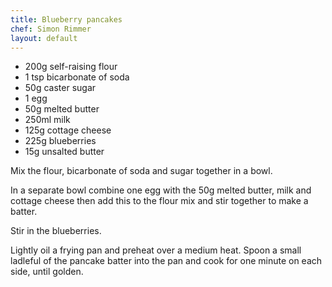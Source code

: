 ```yaml
---
title: Blueberry pancakes
chef: Simon Rimmer
layout: default
---
```


* 200g self-raising flour
* 1 tsp bicarbonate of soda
* 50g caster sugar
* 1 egg
* 50g melted butter
* 250ml milk
* 125g cottage cheese
* 225g blueberries
* 15g unsalted butter

Mix the flour, bicarbonate of soda and sugar together in a bowl.

In a separate bowl combine one egg with the 50g melted butter, milk and cottage cheese then add this to the flour mix and stir together to make a batter.

Stir in the blueberries.

Lightly oil a frying pan and preheat over a medium heat. Spoon a small ladleful of the pancake batter into the pan and cook for one minute on each side, until golden.
